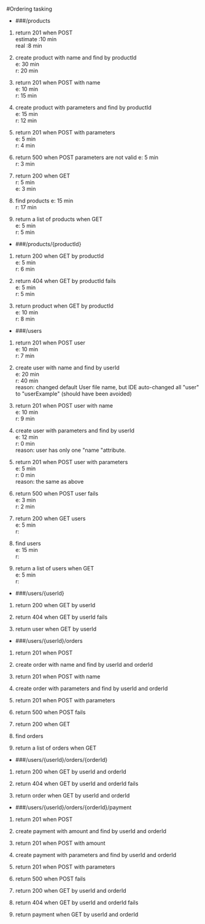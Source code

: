 #Ordering tasking

* ###/products

1. return 201 when POST  
estimate :10 min  
real :8 min

2. create product with name and find by productId  
e: 30 min  
r: 20 min

3. return 201 when POST with name  
e: 10 min  
r: 15 min

4. create product with parameters and find by productId  
e: 15 min  
r: 12 min

5. return 201 when POST with parameters  
e: 5 min  
r: 4 min

6. return 500 when POST parameters are not valid
e: 5 min  
r: 3 min

7. return 200 when GET  
r: 5 min  
e: 3 min

8. find products 
e: 15 min  
r: 17 min

9. return a list of products when GET  
e: 5 min  
r: 5 min

* ###/products/{productId}

1. return 200 when GET by productId  
e: 5 min  
r: 6 min

2. return 404 when GET by productId fails  
e: 5 min  
r: 5 min

3. return product when GET by productId  
e: 10 min  
r: 8 min

* ###/users

1. return 201 when POST user  
e: 10 min  
r: 7 min

2. create user with name and find by userId  
e: 20 min  
r: 40 min  
reason: changed default User file name, but IDE auto-changed all "user" to "userExample" 
        (should have been avoided)  

3. return 201 when POST user with name  
e: 10 min  
r: 9 min

4. create user with parameters and find by userId  
e: 12 min  
r: 0 min  
reason: user has only one "name "attribute. 

5. return 201 when POST user with parameters  
e: 5 min  
r: 0 min  
reason: the same as above

6. return 500 when POST user fails  
e: 3 min  
r: 2 min

7. return 200 when GET users  
e: 5 min  
r: 

8. find users  
e: 15 min  
r: 

9. return a list of users when GET  
e: 5 min  
r: 

* ###/users/{userId}

1. return 200 when GET by userId

2. return 404 when GET by userId fails

3. return user when GET by userId

* ###/users/{userId}/orders

1. return 201 when POST

2. create order with name and find by userId and orderId

3. return 201 when POST with name

4. create order with parameters and find by userId and orderId

5. return 201 when POST with parameters

6. return 500 when POST fails

7. return 200 when GET

8. find orders 

9. return a list of orders when GET

* ###/users/{userId}/orders/{orderId}

1. return 200 when GET by userId and orderId

2. return 404 when GET by userId and orderId fails

3. return order when GET by userId and orderId

* ###/users/{userId}/orders/{orderId}/payment

1. return 201 when POST

2. create payment with amount and find by userId and orderId

3. return 201 when POST with amount

4. create payment with parameters and find by userId and orderId

5. return 201 when POST with parameters

6. return 500 when POST fails 

7. return 200 when GET by userId and orderId

8. return 404 when GET by userId and orderId fails

9. return payment when GET by userId and orderId
